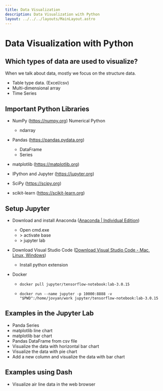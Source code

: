 ```yaml
---
title: Data Visualization
description: Data Visualization with Python
layout: ../../../layouts/MainLayout.astro
---
```


# Data Visualization with Python

## Which types of data are used to visualize?

When we talk about data, mostly we focus on the structure data.

- Table type data. (Excel/csv)
- Multi-dimensional array
- Time Series

## Important Python Libraries

- NumPy (https://numpy.org) Numerical Python
  - ndarray
- Pandas (https://pandas.pydata.org)
  - DataFrame
  - Series

- matplotlib (https://matplotlib.org)
- IPython and Jupyter (https://jupyter.org)
- SciPy (https://scipy.org)
- scikit-learn (https://scikit-learn.org)

## Setup Jupyter

- Download and install Anaconda ([Anaconda | Individual Edition](https://www.anaconda.com/products/individual))
  - Open cmd.exe
  - \> activate base
  - \> jupyter lab

- Download Visual Studio Code ([Download Visual Studio Code - Mac, Linux, Windows](https://code.visualstudio.com/download))
  - Install python extension

- Docker

  - ```
    docker pull jupyter/tensorflow-notebook:lab-3.0.15
    ```

  - ```
    docker run --name jupyter -p 10000:8888 -v "$PWD":/home/jovyan/work jupyter/tensorflow-notebook:lab-3.0.15
    ```

## Examples in the Jupyter Lab

- Panda Series
- matplotlib line chart
- matplotlib bar chart
- Pandas DataFrame from csv file
- Visualize the data with horizontal bar chart
- Visualize the data with pie chart
- Add a new column and visualize the data with bar chart

## Examples using Dash

- Visualize air line data in the web browser
